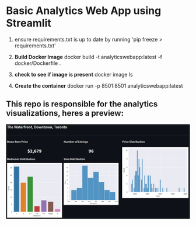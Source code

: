 # Basic Analytics Web App using Streamlit

1. ensure requirements.txt is up to date by running 'pip freeze > requirements.txt'

2. **Build Docker Image**
 docker build -t analyticswebapp:latest -f docker/Dockerfile .
3. **check to see if image is present**
   docker image ls
4. **Create the container**
   docker run -p 8501:8501 analyticswebapp:latest

## This repo is responsible for the analytics visualizations, heres a preview:

![Dashboard Example](maindashboard.png)
